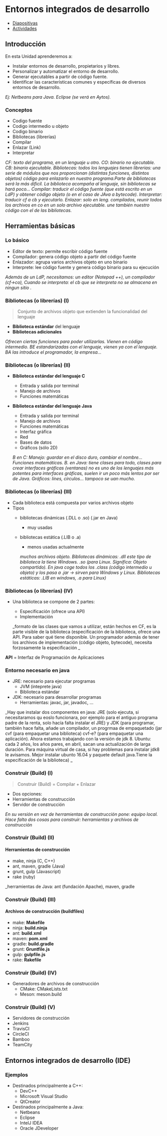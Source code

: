 
# Entornos integrados de desarrollo

- [Diapositivas](http://jamj2000.github.io/entornosdesarrollo/2/diapositivas)
- [Actividades](http://jamj2000.github.io/entornosdesarrollo/2/actividades)




## Introducción


En esta Unidad aprenderemos a:

- Instalar entornos de desarrollo, propietarios y libres.
- Personalizar y automatizar el entorno de desarrollo.
- Generar ejecutables a partir de código fuente.
- Identificar las características comunes y específicas de diversos entornos de desarrollo.

_Ej: Netbeans para Java. Eclipse (se verá en Aytos)._

### Conceptos

- Codigo fuente
- Codigo intermedio u objeto
- Codigo binario
- Bibliotecas (librerías)
- Compilar
- Enlazar (Link)
- Interpretar

_CF: texto del programa, en un lenguaje u otro. CO: binario no ejecutable. CB: binario ejecutable. Bibliotecas: todos los lenguajes tienen librerias: una serie de módulos que nos proporcionan (distintas funciones, distintos objetos) código para enlazarlo en nuestro programa.Parte de bibliotecas será la más dificil. La biblioteca acompaña al lenguaje, sin bibliotecas se hará poco... Compilar: traducir el código fuente (que está escrito en un LdP) y obtener código objeto (o en el caso de JAva a bytecode). Interpretar: traducir cf a cb y ejecutarlo. Enlazar: solo en leng. compilados, reunir todos los archivos en co en un solo archivo ejecutable. une también nuestro código con el de las bibliotecas._


## Herramientas básicas


### Lo básico

- Editor de texto: permite escribir código fuente
- Compilador: genera código objeto a partir del código fuente
- Enlazador: agrupa varios archivos objeto en uno binario
- Interprete: lee código fuente y genera código binario para su ejecución

_Además de un LdP, necesitamos: un editor (Notepad ++), un compilador (cf->co), Cuando se interpreta: el cb que se interpreta no se almacena en ningun sitio ._

### Bibliotecas (o librerías) (I)

> Conjunto de archivos objeto que extienden la funcionalidad del lenguaje

- __Biblioteca estándar__ del lenguaje
- __Bibliotecas adicionales__

_Ofrecen ciertas funciones para poder utilizarlas. Vienen en código intermedio. BE estandarizadas con el lenguaje, vienen ya con el lenguaje. BA las introduce el programador, la empresa..._

### Bibliotecas (o librerías) (II)

- __Biblioteca estándar del lenguaje C__
  - Entrada y salida por terminal
  - Manejo de archivos
  - Funciones matemáticas
- __Biblioteca estándar del lenguaje Java__
  - Entrada y salida por terminal
  - Manejo de archivos
  - Funciones matemáticas
  - Interfaz gráfica 
  - Red
  - Bases de datos
  - Gráficos (sólo 2D)
  
  _B en C: Manejo: guardar en el disco duro, cambiar el nombre... Funciones matemáticas. B. en Java: tiene clases para todo, clases para crear interfaces gráficas (ventanas) no es uno de los lenguajes más potentes para interfaces gráficas, suelen ir un poco más lentos por ser de Java. Gráficos: línes, círculos... tampoco se uan mucho._ 


### Bibliotecas (o librerías) (III)

- Cada biblioteca está compuesta por varios archivos objeto
- Tipos
  - bibliotecas dinámicas (.DLL o .so) (.jar en Java)
    - muy usadas
  - bibliotecas estática (.LIB o .a)
    - menos usadas actualmente
    
    _muchos archivos objeto. Bibliotecas dinámicas: .dll este tipo de biblioteca la tiene Windows. .so (para Linux. Significa: Objeto compartido). En java coge todos los .class (código intermedio u objeto) y los pasa a .jar -> sirven para Windows y Linux. Bibliotecas estáticas: .LIB en windows, .a para Linux)_


### Bibliotecas (o librerías) (IV)

- Una biblioteca se compone de 2 partes:
  - Especificación (ofrece una API)
  - Implementación 
  
  _formato de las clases que vamos a utilizar, están hechos en CF, es la parte visible de la biblioteca (especificación de la biblioteca, ofrece una API. Para saber qué tiene disponible. Un programador además de tener los archivos de implementación (código objeto, bytecode), necesita forzosamente la especificación
_

__API__ = Interfaz de Programación de Aplicaciones


### Entorno necesario en java

- JRE: necesario para ejecutar programas
  - JVM (inteprete java)
  - Biblioteca estándar
- JDK: necesario para desarrollar programas
  - Herramientas: javac, jar, javadoc, ...
  
_Hay que instalar dos componentes en java: JRE (solo ejecuta, si necesitaramos qu eoslo funcionara, por ejemplo para el antiguo programa padre de la renta, solo hacía falta instalar el JRE) y JDK (para programar, también hace falta, añade un compilador, un progrmaa de empaquetado (jar cvf (para empaquetar una biblioteca) cvf-e? (para empaquetar una aplicación). Ahora estamos trabajando con la versión de jdk 8. Ubuntu: cada 2 años, los años pares, en abril, sacan una actualización de larga duración. Para máquina virtual de casa, si hay problemas para instalar jdk8 le avisamos. Mejor instalar ubunto 16.04 y paquete default java.Tiene la especificación de la biblioteca) _

### Construir (Build) (I) 

> Construir (Build) = Compilar + Enlazar

- Dos opciones:
 - Herramientas de construcción
 - Servidor de construcción
 
 _En su versión en vez de herramientas de construcción pone: equipo local. Hace falta dos cosas para construir: herramientas y archivos de construcción_


### Construir (Build) (II) 
#### __Herramientas de construcción__

  - make, ninja (C, C++)
  - ant, maven, gradle (Java)
  - grunt, gulp (Javascript)
  - rake (ruby)

_herramientas de Java: ant (fundación Apache), maven, gradle


### Construir (Build) (III) 
#### __Archivos de construcción (buildfiles)__

  - make: __Makefile__
  - ninja: __build.ninja__
  - ant: __build.xml__
  - maven: __pom.xml__
  - gradle: __build.gradle__
  - grunt: __Gruntfile.js__
  - gulp: __gulpfile.js__
  - rake: __Rakefile__


### Construir (Build) (IV) 

- Generadores de archivos de construcción
  - CMake: CMakeLists.txt
  - Meson: meson.build  


### Construir (Build) (V) 

 - Servidores de construcción
  - Jenkins 
  - TravisCI
  - CircleCI
  - Bamboo
  - TeamCity



## Entornos integrados de desarrollo (IDE)


### Ejemplos

- Destinados principalmente a C++:
  - DevC++
  - Microsoft Visual Studio
  - QtCreator
- Destinados principalmente a Java:
  - Netbeans
  - Eclipse
  - IntelJ IDEA
  - Oracle JDeveloper

 
